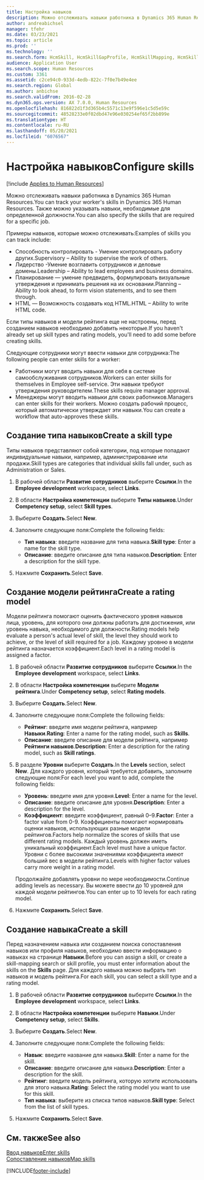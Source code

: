 ```yaml
---
title: Настройка навыков
description: Можно отслеживать навыки работника в Dynamics 365 Human Resources. Также можно указывать навыки, необходимые для определенной должности.
author: andreabichsel
manager: tfehr
ms.date: 03/23/2021
ms.topic: article
ms.prod: ''
ms.technology: ''
ms.search.form: HcmSkill, HcmSkillGapProfile, HcmSkillMapping, HcmSkillType, HcmEmployeeDevelopmentWorkspace
audience: Application User
ms.search.scope: Human Resources
ms.custom: 3361
ms.assetid: c2ce94c0-933d-4edb-822c-7f0e7b49e4ee
ms.search.region: Global
ms.author: anbichse
ms.search.validFrom: 2016-02-28
ms.dyn365.ops.version: AX 7.0.0, Human Resources
ms.openlocfilehash: 816822d1f3d365b4c5571c13e9f596e1c5d5e59c
ms.sourcegitcommit: 48528233e0f02dbd47e96e030254ef65f2bb899e
ms.translationtype: HT
ms.contentlocale: ru-RU
ms.lasthandoff: 05/20/2021
ms.locfileid: "6076567"
---
```

# <a name="configure-skills"></a><span data-ttu-id="2ff27-104">Настройка навыков</span><span class="sxs-lookup"><span data-stu-id="2ff27-104">Configure skills</span></span>

[!include [Applies to Human Resources](../includes/applies-to-hr.md)]

<span data-ttu-id="2ff27-105">Можно отслеживать навыки работника в Dynamics 365 Human Resources.</span><span class="sxs-lookup"><span data-stu-id="2ff27-105">You can track your worker's skills in Dynamics 365 Human Resources.</span></span> <span data-ttu-id="2ff27-106">Также можно указывать навыки, необходимые для определенной должности.</span><span class="sxs-lookup"><span data-stu-id="2ff27-106">You can also specify the skills that are required for a specific job.</span></span>

<span data-ttu-id="2ff27-107">Примеры навыков, которые можно отслеживать:</span><span class="sxs-lookup"><span data-stu-id="2ff27-107">Examples of skills you can track include:</span></span>

- <span data-ttu-id="2ff27-108">Способность контролировать - Умение контролировать работу других.</span><span class="sxs-lookup"><span data-stu-id="2ff27-108">Supervisory – Ability to supervise the work of others.</span></span>
- <span data-ttu-id="2ff27-109">Лидерство -Умение возглавить сотрудников и деловые домены.</span><span class="sxs-lookup"><span data-stu-id="2ff27-109">Leadership – Ability to lead employees and business domains.</span></span>
- <span data-ttu-id="2ff27-110">Планирование — умение предвидеть, формулировать визуальные утверждения и принимать решения на их основании.</span><span class="sxs-lookup"><span data-stu-id="2ff27-110">Planning – Ability to look ahead, to form vision statements, and to see them through.</span></span>
- <span data-ttu-id="2ff27-111">HTML — Возможность создавать код HTML.</span><span class="sxs-lookup"><span data-stu-id="2ff27-111">HTML – Ability to write HTML code.</span></span>

<span data-ttu-id="2ff27-112">Если типы навыков и модели рейтинга еще не настроены, перед созданием навыков необходимо добавить некоторые.</span><span class="sxs-lookup"><span data-stu-id="2ff27-112">If you haven't already set up skill types and rating models, you'll need to add some before creating skills.</span></span>

<span data-ttu-id="2ff27-113">Следующие сотрудники могут ввести навыки для сотрудника:</span><span class="sxs-lookup"><span data-stu-id="2ff27-113">The following people can enter skills for a worker:</span></span>

- <span data-ttu-id="2ff27-114">Работники могут вводить навыки для себя в системе самообслуживания сотрудников.</span><span class="sxs-lookup"><span data-stu-id="2ff27-114">Workers can enter skills for themselves in Employee self-service.</span></span> <span data-ttu-id="2ff27-115">Эти навыки требуют утверждения руководителем.</span><span class="sxs-lookup"><span data-stu-id="2ff27-115">These skills require manager approval.</span></span>
- <span data-ttu-id="2ff27-116">Менеджеры могут вводить навыки для своих работников.</span><span class="sxs-lookup"><span data-stu-id="2ff27-116">Managers can enter skills for their workers.</span></span> <span data-ttu-id="2ff27-117">Можно создать рабочий процесс, который автоматически утверждает эти навыки.</span><span class="sxs-lookup"><span data-stu-id="2ff27-117">You can create a workflow that auto-approves these skills.</span></span>

## <a name="create-a-skill-type"></a><span data-ttu-id="2ff27-118">Создание типа навыков</span><span class="sxs-lookup"><span data-stu-id="2ff27-118">Create a skill type</span></span>

<span data-ttu-id="2ff27-119">Типы навыков представляют собой категории, под которые попадают индивидуальные навыки, например, администрирование или продажи.</span><span class="sxs-lookup"><span data-stu-id="2ff27-119">Skill types are categories that individual skills fall under, such as Administration or Sales.</span></span>

1. <span data-ttu-id="2ff27-120">В рабочей области **Развитие сотрудников** выберите **Ссылки**.</span><span class="sxs-lookup"><span data-stu-id="2ff27-120">In the **Employee development** workspace, select **Links**.</span></span>

2. <span data-ttu-id="2ff27-121">В области **Настройка компетенции** выберите **Типы навыков**.</span><span class="sxs-lookup"><span data-stu-id="2ff27-121">Under **Competency setup**, select **Skill types**.</span></span>

3. <span data-ttu-id="2ff27-122">Выберите **Создать**.</span><span class="sxs-lookup"><span data-stu-id="2ff27-122">Select **New**.</span></span>

4. <span data-ttu-id="2ff27-123">Заполните следующие поля:</span><span class="sxs-lookup"><span data-stu-id="2ff27-123">Complete the following fields:</span></span>

   - <span data-ttu-id="2ff27-124">**Тип навыка**: введите название для типа навыка.</span><span class="sxs-lookup"><span data-stu-id="2ff27-124">**Skill type**: Enter a name for the skill type.</span></span>
   - <span data-ttu-id="2ff27-125">**Описание**: введите описание для типа навыков.</span><span class="sxs-lookup"><span data-stu-id="2ff27-125">**Description**: Enter a description for the skill type.</span></span>

5. <span data-ttu-id="2ff27-126">Нажмите **Сохранить**.</span><span class="sxs-lookup"><span data-stu-id="2ff27-126">Select **Save**.</span></span>

## <a name="create-a-rating-model"></a><span data-ttu-id="2ff27-127">Создание модели рейтинга</span><span class="sxs-lookup"><span data-stu-id="2ff27-127">Create a rating model</span></span>

<span data-ttu-id="2ff27-128">Модели рейтинга помогают оценить фактического уровня навыков лица, уровень, для которого они должны работать для достижения, или уровень навыка, необходимого для должности.</span><span class="sxs-lookup"><span data-stu-id="2ff27-128">Rating models help evaluate a person's actual level of skill, the level they should work to achieve, or the level of skill required for a job.</span></span> <span data-ttu-id="2ff27-129">Каждому уровню в модели рейтинга назначается коэффициент.</span><span class="sxs-lookup"><span data-stu-id="2ff27-129">Each level in a rating model is assigned a factor.</span></span>

1. <span data-ttu-id="2ff27-130">В рабочей области **Развитие сотрудников** выберите **Ссылки**.</span><span class="sxs-lookup"><span data-stu-id="2ff27-130">In the **Employee development** workspace, select **Links**.</span></span>

2. <span data-ttu-id="2ff27-131">В области **Настройка компетенции** выберите **Модели рейтинга**.</span><span class="sxs-lookup"><span data-stu-id="2ff27-131">Under **Competency setup**, select **Rating models**.</span></span>

3. <span data-ttu-id="2ff27-132">Выберите **Создать**.</span><span class="sxs-lookup"><span data-stu-id="2ff27-132">Select **New**.</span></span>

4. <span data-ttu-id="2ff27-133">Заполните следующие поля:</span><span class="sxs-lookup"><span data-stu-id="2ff27-133">Complete the following fields:</span></span>

   - <span data-ttu-id="2ff27-134">**Рейтинг**: введите имя модели рейтинга, например **Навыки**.</span><span class="sxs-lookup"><span data-stu-id="2ff27-134">**Rating**: Enter a name for the rating model, such as **Skills**.</span></span>
   - <span data-ttu-id="2ff27-135">**Описание**: введите описание для модели рейтинга, например **Рейтинги навыков**.</span><span class="sxs-lookup"><span data-stu-id="2ff27-135">**Description**: Enter a description for the rating model, such as **Skill ratings**.</span></span>

5. <span data-ttu-id="2ff27-136">В разделе **Уровни** выберите **Создать**.</span><span class="sxs-lookup"><span data-stu-id="2ff27-136">In the **Levels** section, select **New**.</span></span> <span data-ttu-id="2ff27-137">Для каждого уровня, который требуется добавить, заполните следующие поля:</span><span class="sxs-lookup"><span data-stu-id="2ff27-137">For each level you want to add, complete the following fields:</span></span>

   - <span data-ttu-id="2ff27-138">**Уровень**: введите имя для уровня.</span><span class="sxs-lookup"><span data-stu-id="2ff27-138">**Level**: Enter a name for the level.</span></span>
   - <span data-ttu-id="2ff27-139">**Описание**: введите описание для уровня.</span><span class="sxs-lookup"><span data-stu-id="2ff27-139">**Description**: Enter a description for the level.</span></span>
   - <span data-ttu-id="2ff27-140">**Коэффициент**: введите коэффициент, равный 0–9.</span><span class="sxs-lookup"><span data-stu-id="2ff27-140">**Factor**: Enter a factor value from 0-9.</span></span> <span data-ttu-id="2ff27-141">Коэффициенты помогают нормировать оценки навыков, использующих разные модели рейтингов.</span><span class="sxs-lookup"><span data-stu-id="2ff27-141">Factors help normalize the scores of skills that use different rating models.</span></span> <span data-ttu-id="2ff27-142">Каждый уровень должен иметь уникальный коэффициент.</span><span class="sxs-lookup"><span data-stu-id="2ff27-142">Each level must have a unique factor.</span></span> <span data-ttu-id="2ff27-143">Уровни с более высокими значениями коэффициента имеют больший вес в модели рейтинга.</span><span class="sxs-lookup"><span data-stu-id="2ff27-143">Levels with higher factor values carry more weight in a rating model.</span></span>

   <span data-ttu-id="2ff27-144">Продолжайте добавлять уровни по мере необходимости.</span><span class="sxs-lookup"><span data-stu-id="2ff27-144">Continue adding levels as necessary.</span></span> <span data-ttu-id="2ff27-145">Вы можете ввести до 10 уровней для каждой модели рейтингов.</span><span class="sxs-lookup"><span data-stu-id="2ff27-145">You can enter up to 10 levels for each rating model.</span></span>

6. <span data-ttu-id="2ff27-146">Нажмите **Сохранить**.</span><span class="sxs-lookup"><span data-stu-id="2ff27-146">Select **Save**.</span></span>

## <a name="create-a-skill"></a><span data-ttu-id="2ff27-147">Создание навыка</span><span class="sxs-lookup"><span data-stu-id="2ff27-147">Create a skill</span></span>

<span data-ttu-id="2ff27-148">Перед назначением навыка или созданием поиска сопоставления навыков или профиля навыков, необходимо ввести информацию о навыках на странице **Навыки**.</span><span class="sxs-lookup"><span data-stu-id="2ff27-148">Before you can assign a skill, or create a skill-mapping search or skill profile, you must enter information about the skills on the **Skills** page.</span></span> <span data-ttu-id="2ff27-149">Для каждого навыка можно выбрать тип навыков и модель рейтинга.</span><span class="sxs-lookup"><span data-stu-id="2ff27-149">For each skill, you can select a skill type and a rating model.</span></span>

1. <span data-ttu-id="2ff27-150">В рабочей области **Развитие сотрудников** выберите **Ссылки**.</span><span class="sxs-lookup"><span data-stu-id="2ff27-150">In the **Employee development** workspace, select **Links**.</span></span>

2. <span data-ttu-id="2ff27-151">В области **Настройка компетенции** выберите **Навыки**.</span><span class="sxs-lookup"><span data-stu-id="2ff27-151">Under **Competency setup**, select **Skills**.</span></span>

3. <span data-ttu-id="2ff27-152">Выберите **Создать**.</span><span class="sxs-lookup"><span data-stu-id="2ff27-152">Select **New**.</span></span>

4. <span data-ttu-id="2ff27-153">Заполните следующие поля:</span><span class="sxs-lookup"><span data-stu-id="2ff27-153">Complete the following fields:</span></span>

   - <span data-ttu-id="2ff27-154">**Навык**: введите название для навыка.</span><span class="sxs-lookup"><span data-stu-id="2ff27-154">**Skill**: Enter a name for the skill.</span></span>
   - <span data-ttu-id="2ff27-155">**Описание**: введите описание для навыка.</span><span class="sxs-lookup"><span data-stu-id="2ff27-155">**Description**: Enter a description for the skill.</span></span>
   - <span data-ttu-id="2ff27-156">**Рейтинг**: введите модель рейтинга, которую хотите использовать для этого навыка.</span><span class="sxs-lookup"><span data-stu-id="2ff27-156">**Rating**: Select the rating model you want to use for this skill.</span></span>
   - <span data-ttu-id="2ff27-157">**Тип навыка**: выберите из списка типов навыков.</span><span class="sxs-lookup"><span data-stu-id="2ff27-157">**Skill type**: Select from the list of skill types.</span></span>

5. <span data-ttu-id="2ff27-158">Нажмите **Сохранить**.</span><span class="sxs-lookup"><span data-stu-id="2ff27-158">Select **Save**.</span></span>

## <a name="see-also"></a><span data-ttu-id="2ff27-159">См. также</span><span class="sxs-lookup"><span data-stu-id="2ff27-159">See also</span></span>

[<span data-ttu-id="2ff27-160">Ввод навыков</span><span class="sxs-lookup"><span data-stu-id="2ff27-160">Enter skills</span></span>](hr-develop-enter-skills.md)<br>
[<span data-ttu-id="2ff27-161">Сопоставление навыков</span><span class="sxs-lookup"><span data-stu-id="2ff27-161">Map skills</span></span>](hr-develop-map-skills.md)

[!INCLUDE[footer-include](../includes/footer-banner.md)]